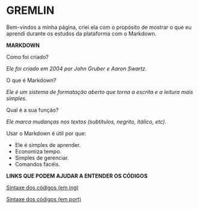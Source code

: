 # GREMLIN

Bem-vindos a minha página, criei ela com o propósito de mostrar o que eu aprendi durante os estudos da plataforma com o Markdown.

**MARKDOWN**

Como foi criado?

*Ele foi criado em 2004 por John Gruber e Aaron Swartz*.

O que é Markdown?

*Ele é um sistema de formatação aberto que torna a escrita e a leitura mais simples*.

Qual é a sua função?

*Ele marca mudanças nos textos (subtítulos, negrito, itálico, etc)*.

Usar o Markdown é útil por que:

- Ele é simples de aprender.
-  Economiza tempo.
- Simples de gerenciar.
- Comandos facéis.

**LINKS QUE PODEM AJUDAR  A ENTENDER OS CÓDIGOS**

[Sintaxe dos códigos (em ing)](https://guides.github.com/features/mastering-markdown/)

[Sintaxe dos códigos (em port)](https://github.com/luong-komorebi/Markdown-Tutorial/blob/master/README_pt-BR.md#sintaxe-do-markdown)


